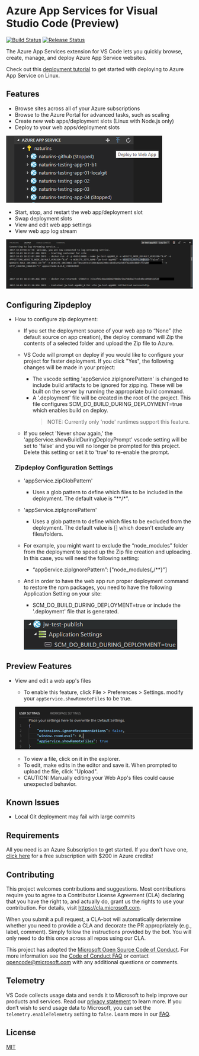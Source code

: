 # Azure App Services for Visual Studio Code (Preview)

[![Build Status](https://travis-ci.org/Microsoft/vscode-azureappservice.svg?branch=master)](https://travis-ci.org/Microsoft/vscode-azureappservice) [![Release Status](https://img.shields.io/github/tag/Microsoft/vscode-azureappservice.svg?label=prerelease&colorB=0e7fc0)](https://github.com/Microsoft/vscode-azureappservice/releases)

The Azure App Services extension for VS Code lets you quickly browse, create, manage, and deploy Azure App Service websites.

Check out this [deployment tutorial](https://code.visualstudio.com/tutorials/app-service-extension/getting-started) to get started with deploying to Azure App Service on Linux.

## Features

* Browse sites across all of your Azure subscriptions
* Browse to the Azure Portal for advanced tasks, such as scaling
* Create new web apps/deployment slots (Linux with Node.js only)
* Deploy to your web apps/deployment slots

![Deploy to Web App](resources/WebApp_Deploy.png)

* Start, stop, and restart the web app/deployment slot
* Swap deployment slots
* View and edit web app settings
* View web app log stream

![Web App Log Stream](resources/WebApp_LogStream.png)

## Configuring Zipdeploy

* How to configure zip deployment:
  * If you set the deployment source of your web app to “None” (the default source on app creation), the deploy command will Zip the contents of a selected folder and upload the Zip file to Azure.

  * VS Code will prompt on deploy if you would like to configure your project for faster deployment.  If you click "Yes", the following changes will be made in your project:
    * The vscode setting 'appService.zipIgnorePattern' is changed to include build artifacts to be ignored for zipping.  These will be built on the server by running the appropriate build command.
    * A '.deployment' file will be created in the root of the project.  This file configures SCM_DO_BUILD_DURING_DEPLOYMENT=true which enables build on deploy.
      > NOTE: Currently only 'node' runtimes support this feature.
  * If you select 'Never show again,' the 'appService.showBuildDuringDeployPrompt' vscode setting will be set to 'false' and you will no longer be prompted for this project.  Delete this setting or set it to 'true' to re-enable the prompt.

  ### Zipdeploy Configuration Settings

  * 'appService.zipGlobPattern'
    * Uses a glob pattern to define which files to be included in the deployment. The default value is “**/*”.

  * 'appService.zipIgnorePattern'
    * Uses a glob pattern to define which files to be excluded from the deployment. The default value is [] which doesn’t exclude any files/folders.

  * For example, you might want to exclude the “node_modules” folder from the deployment to speed up the Zip file creation and uploading. In this case, you will need the following setting:
    * “appService.zipIgnorePattern”: ["node_modules{,/**}"]
  * And in order to have the web app run proper deployment command to restore the npm packages, you need to have the following Application Setting on your site:
    * SCM_DO_BUILD_DURING_DEPLOYMENT=true or include the '.deployment' file that is generated.

    ![Web App Log Stream](resources/Scm_Do_Build_During_Deployment.png)

## Preview Features

* View and edit a web app's files
  * To enable this feature, click File > Preferences > Settings. modify your `appService.showRemoteFiles` to be true.

  ![Enable Remote File Editing](resources/Remote_File_Editing_Setting.png)

  * To view a file, click on it in the explorer.
  * To edit, make edits in the editor and save it.  When prompted to upload the file, click "Upload".
  * CAUTION: Manually editing your Web App's files could cause unexpected behavior.

## Known Issues

* Local Git deployment may fail with large commits

## Requirements

All you need is an Azure Subscription to get started. If you don't have one, [click here](https://azure.microsoft.com/en-us/free/) for a free subscription with $200 in Azure credits!

## Contributing

This project welcomes contributions and suggestions.  Most contributions require you to agree to a
Contributor License Agreement (CLA) declaring that you have the right to, and actually do, grant us
the rights to use your contribution. For details, visit https://cla.microsoft.com.

When you submit a pull request, a CLA-bot will automatically determine whether you need to provide
a CLA and decorate the PR appropriately (e.g., label, comment). Simply follow the instructions
provided by the bot. You will only need to do this once across all repos using our CLA.

This project has adopted the [Microsoft Open Source Code of Conduct](https://opensource.microsoft.com/codeofconduct/).
For more information see the [Code of Conduct FAQ](https://opensource.microsoft.com/codeofconduct/faq/) or
contact [opencode@microsoft.com](mailto:opencode@microsoft.com) with any additional questions or comments.

## Telemetry
VS Code collects usage data and sends it to Microsoft to help improve our products and services. Read our [privacy statement](https://go.microsoft.com/fwlink/?LinkID=528096&clcid=0x409) to learn more. If you don’t wish to send usage data to Microsoft, you can set the `telemetry.enableTelemetry` setting to `false`. Learn more in our [FAQ](https://code.visualstudio.com/docs/supporting/faq#_how-to-disable-telemetry-reporting).

## License
[MIT](LICENSE.md)
